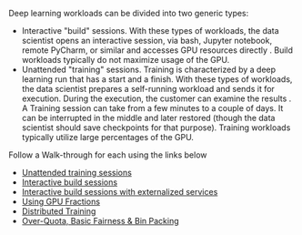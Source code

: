 
Deep learning workloads can be divided into two generic types:

*   Interactive "build" sessions. With these types of workloads, the data scientist opens an interactive session, via bash, Jupyter notebook, remote PyCharm, or similar and accesses GPU resources directly . Build workloads typically do not maximize usage of the GPU. 
*   Unattended "training" sessions. Training is characterized by a deep learning run that has a start and a finish. With these types of workloads, the data scientist prepares a self-running workload and sends it for execution. During the execution, the customer can examine the results . A Training session can take from a few minutes to a couple of days. It can be interrupted in the middle and later restored (though the data scientist should save checkpoints for that purpose). Training workloads typically utilize large percentages of the GPU. 

Follow a Walk-through for each using the links below

*   [Unattended training sessions](Walkthrough-Launch-Unattended-Training-Workloads-.md)
*   [Interactive build sessions](Walkthrough-Start-and-Use-Interactive-Build-Workloads-.md)
*   [Interactive build sessions with externalized services](Walkthrough-Launch-an-Interactive-Build-Workload-with-Connected-Ports.md)
*   [Using GPU Fractions](Walkthrough-Using-GPU-Fractions.md)
*   [Distributed Training](Walkthrough-Running-Distributed-Training.md)
*   [Over-Quota, Basic Fairness & Bin Packing](walkthrough-overquota.md)